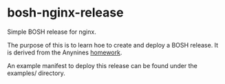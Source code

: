 # bosh-nginx-release
Simple BOSH release for nginx.

The purpose of this is to learn hoe to create and deploy a BOSH release. It is derived from the Anynines [homework](https://github.com/anynines/homework).

An example manifest to deploy this release can be found under the examples/ directory.
